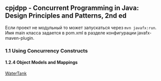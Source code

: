 cpjdpp - Concurrent Programming in Java: Design Principles and Patterns, 2nd ed
-------------------------------------------------------------------------------

Если проект не модульный то может запускаться через `mvn javafx:run`.  
Имя main класса задается в pom.xml в разделе конфигурации javafx-maven-plugin.  
 
### 1.1 Using Concurrency Constructs

#### 1.2.4 Object Models and Mappings

[WaterTank](src/main/java/learn/mt/cpjdpp/watertank/WaterTank.java)  
